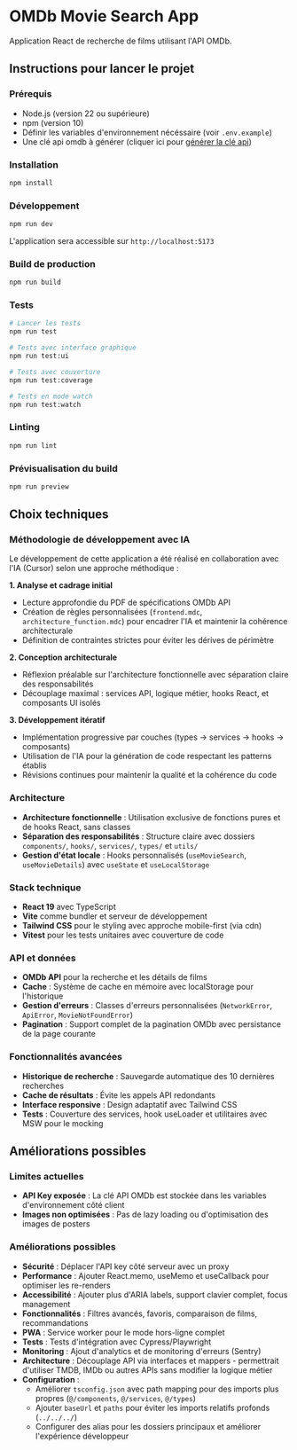 # OMDb Movie Search App

Application React de recherche de films utilisant l'API OMDb.

## Instructions pour lancer le projet

### Prérequis

- Node.js (version 22 ou supérieure)
- npm (version 10)
- Définir les variables d'environnement nécéssaire (voir `.env.example`)
- Une clé api omdb à générer (cliquer ici pour [générer la clé api](https://www.omdbapi.com/apikey.aspx))

### Installation

```bash
npm install
```

### Développement

```bash
npm run dev
```

L'application sera accessible sur `http://localhost:5173`

### Build de production

```bash
npm run build
```

### Tests

```bash
# Lancer les tests
npm run test

# Tests avec interface graphique
npm run test:ui

# Tests avec couverture
npm run test:coverage

# Tests en mode watch
npm run test:watch
```

### Linting

```bash
npm run lint
```

### Prévisualisation du build

```bash
npm run preview
```

## Choix techniques

### Méthodologie de développement avec IA

Le développement de cette application a été réalisé en collaboration avec l'IA (Cursor) selon une approche méthodique :

**1. Analyse et cadrage initial**

- Lecture approfondie du PDF de spécifications OMDb API
- Création de règles personnalisées (`frontend.mdc`, `architecture_function.mdc`) pour encadrer l'IA et maintenir la cohérence architecturale
- Définition de contraintes strictes pour éviter les dérives de périmètre

**2. Conception architecturale**

- Réflexion préalable sur l'architecture fonctionnelle avec séparation claire des responsabilités
- Découplage maximal : services API, logique métier, hooks React, et composants UI isolés

**3. Développement itératif**

- Implémentation progressive par couches (types → services → hooks → composants)
- Utilisation de l'IA pour la génération de code respectant les patterns établis
- Révisions continues pour maintenir la qualité et la cohérence du code

### Architecture

- **Architecture fonctionnelle** : Utilisation exclusive de fonctions pures et de hooks React, sans classes
- **Séparation des responsabilités** : Structure claire avec dossiers `components/`, `hooks/`, `services/`, `types/` et `utils/`
- **Gestion d'état locale** : Hooks personnalisés (`useMovieSearch`, `useMovieDetails`) avec `useState` et `useLocalStorage`

### Stack technique

- **React 19** avec TypeScript
- **Vite** comme bundler et serveur de développement
- **Tailwind CSS** pour le styling avec approche mobile-first (via cdn)
- **Vitest** pour les tests unitaires avec couverture de code

### API et données

- **OMDb API** pour la recherche et les détails de films
- **Cache** : Système de cache en mémoire avec localStorage pour l'historique
- **Gestion d'erreurs** : Classes d'erreurs personnalisées (`NetworkError`, `ApiError`, `MovieNotFoundError`)
- **Pagination** : Support complet de la pagination OMDb avec persistance de la page courante

### Fonctionnalités avancées

- **Historique de recherche** : Sauvegarde automatique des 10 dernières recherches
- **Cache de résultats** : Évite les appels API redondants
- **Interface responsive** : Design adaptatif avec Tailwind CSS
- **Tests** : Couverture des services, hook useLoader et utilitaires avec MSW pour le mocking

## Améliorations possibles

### Limites actuelles

- **API Key exposée** : La clé API OMDb est stockée dans les variables d'environnement côté client
- **Images non optimisées** : Pas de lazy loading ou d'optimisation des images de posters

### Améliorations possibles

- **Sécurité** : Déplacer l'API key côté serveur avec un proxy
- **Performance** : Ajouter React.memo, useMemo et useCallback pour optimiser les re-renders
- **Accessibilité** : Ajouter plus d'ARIA labels, support clavier complet, focus management
- **Fonctionnalités** : Filtres avancés, favoris, comparaison de films, recommandations
- **PWA** : Service worker pour le mode hors-ligne complet
- **Tests** : Tests d'intégration avec Cypress/Playwright
- **Monitoring** : Ajout d'analytics et de monitoring d'erreurs (Sentry)
- **Architecture** : Découplage API via interfaces et mappers - permettrait d'utiliser TMDB, IMDb ou autres APIs sans modifier la logique métier
- **Configuration** :
  - Améliorer `tsconfig.json` avec path mapping pour des imports plus propres (`@/components`, `@/services`, `@/types`)
  - Ajouter `baseUrl` et `paths` pour éviter les imports relatifs profonds (`../../../`)
  - Configurer des alias pour les dossiers principaux et améliorer l'expérience développeur
